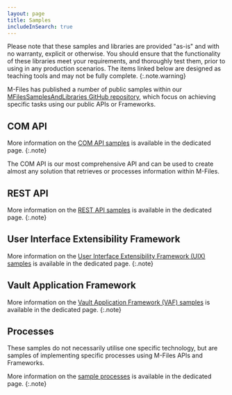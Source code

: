 ```yaml
---
layout: page
title: Samples
includeInSearch: true
---
```


Please note that these samples and libraries are provided "as-is" and with no warranty, explicit or otherwise. You should ensure that the functionality of these libraries meet your requirements, and thoroughly test them, prior to using in any production scenarios.  The items linked below are designed as teaching tools and may not be fully complete.
{:.note.warning}

M-Files has published a number of public samples within our [MFilesSamplesAndLibraries GitHub repository](https://github.com/M-Files/MFilesSamplesAndLibraries/tree/master/Samples#readme), which focus on achieving specific tasks using our public APIs or Frameworks.

## COM API

More information on the <a href="COM-API">COM API samples</a> is available in the dedicated page.
{:.note}

The COM API is our most comprehensive API and can be used to create almost any solution that retrieves or processes information within M-Files.

## REST API

More information on the <a href="REST-API">REST API samples</a> is available in the dedicated page.
{:.note}

## User Interface Extensibility Framework

More information on the <a href="User-Interface-Extensibility-Framework">User Interface Extensibility Framework (UIX) samples</a> is available in the dedicated page.
{:.note}

## Vault Application Framework

More information on the <a href="Vault-Application-Framework">Vault Application Framework (VAF) samples</a> is available in the dedicated page.
{:.note}

## Processes

These  samples do not necessarily utilise one specific technology, but are samples of implementing specific processes using M-Files APIs and Frameworks.

More information on the <a href="Processes">sample processes</a> is available in the dedicated page.
{:.note}
